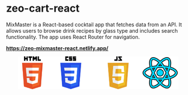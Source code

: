# zeo-cart-react

MixMaster is a React-based cocktail app that fetches data from an API. It allows users to browse drink recipes by glass type and includes search functionality. The app uses React Router for navigation.

<strong style="font-weight:bold; display:block; width:100%;">https://zeo-mixmaster-react.netlify.app/</strong>

<div style=" display:flex; justify-content: center; margin: 0 auto">
<img src="/public/HTML5_logo_and_wordmark.svg.png" alt="Description" width="80px" >
<img src="/public/CSS-Logo.png" alt="Description" width="130px" >
<img src="/public/JavaScript-Logo-2048x1280.png" alt="Description" width="130px" >
 <img src="/public/react.png" alt="Description" width="100px" >
</div>
